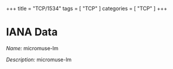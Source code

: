+++
title = "TCP/1534"
tags = [ "TCP" ]
categories = [ "TCP" ]
+++

# IANA Data

_Name:_ micromuse-lm

_Description:_ micromuse-lm

